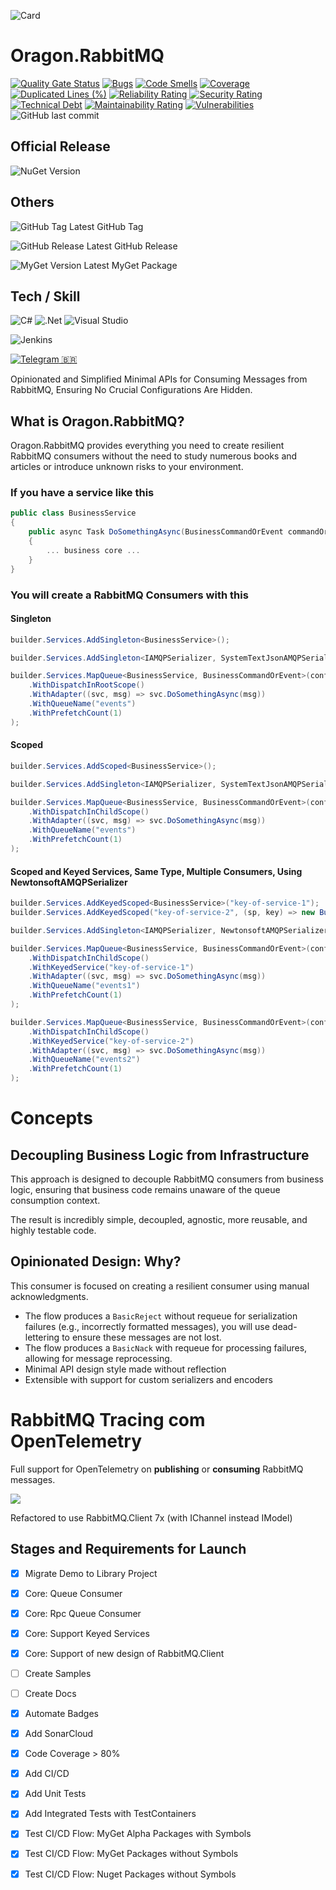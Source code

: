 
![Card](https://raw.githubusercontent.com/luizcarlosfaria/Oragon.RabbitMQ/master/src/Assets/opengraph-card.png) 

# Oragon.RabbitMQ 

[![Quality Gate Status](https://sonarcloud.io/api/project_badges/measure?project=Oragon.RabbitMQ&metric=alert_status)](https://sonarcloud.io/summary/new_code?id=Oragon.RabbitMQ)
[![Bugs](https://sonarcloud.io/api/project_badges/measure?project=Oragon.RabbitMQ&metric=bugs)](https://sonarcloud.io/summary/new_code?id=Oragon.RabbitMQ)
[![Code Smells](https://sonarcloud.io/api/project_badges/measure?project=Oragon.RabbitMQ&metric=code_smells)](https://sonarcloud.io/summary/new_code?id=Oragon.RabbitMQ)
[![Coverage](https://sonarcloud.io/api/project_badges/measure?project=Oragon.RabbitMQ&metric=coverage)](https://sonarcloud.io/summary/new_code?id=Oragon.RabbitMQ)
[![Duplicated Lines (%)](https://sonarcloud.io/api/project_badges/measure?project=Oragon.RabbitMQ&metric=duplicated_lines_density)](https://sonarcloud.io/summary/new_code?id=Oragon.RabbitMQ)
[![Reliability Rating](https://sonarcloud.io/api/project_badges/measure?project=Oragon.RabbitMQ&metric=reliability_rating)](https://sonarcloud.io/summary/new_code?id=Oragon.RabbitMQ)
[![Security Rating](https://sonarcloud.io/api/project_badges/measure?project=Oragon.RabbitMQ&metric=security_rating)](https://sonarcloud.io/summary/new_code?id=Oragon.RabbitMQ)
[![Technical Debt](https://sonarcloud.io/api/project_badges/measure?project=Oragon.RabbitMQ&metric=sqale_index)](https://sonarcloud.io/summary/new_code?id=Oragon.RabbitMQ)
[![Maintainability Rating](https://sonarcloud.io/api/project_badges/measure?project=Oragon.RabbitMQ&metric=sqale_rating)](https://sonarcloud.io/summary/new_code?id=Oragon.RabbitMQ)
[![Vulnerabilities](https://sonarcloud.io/api/project_badges/measure?project=Oragon.RabbitMQ&metric=vulnerabilities)](https://sonarcloud.io/summary/new_code?id=Oragon.RabbitMQ)
![GitHub last commit](https://img.shields.io/github/last-commit/luizcarlosfaria/Oragon.RabbitMQ)

## Official Release 
![NuGet Version](https://img.shields.io/nuget/v/Oragon.RabbitMQ?logo=nuget&label=nuget)

## Others

![GitHub Tag](https://img.shields.io/github/v/tag/luizcarlosfaria/Oragon.RabbitMQ) Latest GitHub Tag

![GitHub Release](https://img.shields.io/github/v/release/luizcarlosfaria/Oragon.RabbitMQ) Latest GitHub Release

![MyGet Version](https://img.shields.io/myget/oragon/vpre/Oragon.RabbitMQ?logo=myget&label=myget) Latest MyGet Package

## Tech / Skill

![C#](https://img.shields.io/badge/c%23-%23239120.svg?style=for-the-badge&logo=csharp&logoColor=white)
![.Net](https://img.shields.io/badge/.NET-5C2D91?style=for-the-badge&logo=.net&logoColor=white)
![Visual Studio](https://img.shields.io/badge/Visual%20Studio-5C2D91.svg?style=for-the-badge&logo=visual-studio&logoColor=white)

![Jenkins](https://img.shields.io/badge/jenkins-%232C5263.svg?style=for-the-badge&logo=jenkins&logoColor=white)

[![Telegram](https://img.shields.io/badge/Telegram-2CA5E0?style=for-the-badge&logo=telegram&logoColor=white) 🇧🇷 ](https://t.me/luizcarlosfaria)

Opinionated and Simplified Minimal APIs for Consuming Messages from RabbitMQ, Ensuring No Crucial Configurations Are Hidden.

## What is Oragon.RabbitMQ?

Oragon.RabbitMQ provides everything you need to create resilient RabbitMQ consumers without the need to study numerous books and articles or introduce unknown risks to your environment.

### If you have a service like this
```cs
public class BusinessService
{
    public async Task DoSomethingAsync(BusinessCommandOrEvent commandOrEvent)
    {
        ... business core ...
    }
}
```

### You will create a RabbitMQ Consumers with this

#### Singleton
```cs
builder.Services.AddSingleton<BusinessService>();

builder.Services.AddSingleton<IAMQPSerializer, SystemTextJsonAMQPSerializer>();

builder.Services.MapQueue<BusinessService, BusinessCommandOrEvent>(config => config
    .WithDispatchInRootScope()    
    .WithAdapter((svc, msg) => svc.DoSomethingAsync(msg))
    .WithQueueName("events")
    .WithPrefetchCount(1)
);

```

#### Scoped
```cs
builder.Services.AddScoped<BusinessService>();

builder.Services.AddSingleton<IAMQPSerializer, SystemTextJsonAMQPSerializer>();

builder.Services.MapQueue<BusinessService, BusinessCommandOrEvent>(config => config
    .WithDispatchInChildScope()    
    .WithAdapter((svc, msg) => svc.DoSomethingAsync(msg))
    .WithQueueName("events")
    .WithPrefetchCount(1)
);

```

#### Scoped and Keyed Services, Same Type, Multiple Consumers, Using NewtonsoftAMQPSerializer
```cs
builder.Services.AddKeyedScoped<BusinessService>("key-of-service-1");
builder.Services.AddKeyedScoped("key-of-service-2", (sp, key) => new BusinessService(... custom dependencies ...));

builder.Services.AddSingleton<IAMQPSerializer, NewtonsoftAMQPSerializer>();

builder.Services.MapQueue<BusinessService, BusinessCommandOrEvent>(config => config
    .WithDispatchInChildScope()
    .WithKeyedService("key-of-service-1") 
    .WithAdapter((svc, msg) => svc.DoSomethingAsync(msg))
    .WithQueueName("events1")
    .WithPrefetchCount(1)
);

builder.Services.MapQueue<BusinessService, BusinessCommandOrEvent>(config => config
    .WithDispatchInChildScope()
    .WithKeyedService("key-of-service-2") 
    .WithAdapter((svc, msg) => svc.DoSomethingAsync(msg))
    .WithQueueName("events2")
    .WithPrefetchCount(1)
);

```

# Concepts

## Decoupling Business Logic from Infrastructure

This approach is designed to decouple RabbitMQ consumers from business logic, ensuring that business code remains unaware of the queue consumption context.

The result is incredibly simple, decoupled, agnostic, more reusable, and highly testable code.

## Opinionated Design: Why?

This consumer is focused on creating a resilient consumer using manual acknowledgments.

-   The flow produces a `BasicReject` without requeue for serialization failures (e.g., incorrectly formatted messages),  you will use dead-lettering to ensure these messages are not lost.
-  The flow produces a `BasicNack` with requeue for processing failures, allowing for message reprocessing.
- Minimal API design style made without reflection
- Extensible with support for custom serializers and encoders

# RabbitMQ Tracing com OpenTelemetry

Full support for OpenTelemetry on **publishing** or **consuming** RabbitMQ messages.

<img src="./docs/playground.gif">


Refactored to use RabbitMQ.Client 7x (with IChannel instead IModel)


## Stages and Requirements for Launch 
- [x] Migrate Demo to Library Project
- [x] Core: Queue Consumer
- [x] Core: Rpc Queue Consumer
- [x] Core: Support Keyed Services
- [x] Core: Support of new design of RabbitMQ.Client
- [ ] Create Samples
- [ ] Create Docs
- [x] Automate Badges
- [x] Add SonarCloud
- [x] Code Coverage > 80%
- [X] Add CI/CD
- [x] Add Unit Tests
- [x] Add Integrated Tests with TestContainers
- [x] Test CI/CD Flow: MyGet Alpha Packages with Symbols
- [x] Test CI/CD Flow: MyGet Packages without Symbols
- [x] Test CI/CD Flow: Nuget Packages without Symbols


